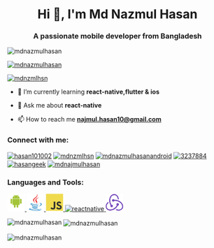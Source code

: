 <h1 align="center">Hi 👋, I'm Md Nazmul Hasan</h1>
<h3 align="center">A passionate mobile developer from Bangladesh</h3>

<p align="left"> <img src="https://komarev.com/ghpvc/?username=mdnazmulhasan&label=Profile%20views&color=0e75b6&style=flat" alt="mdnazmulhasan" /> </p>

<p align="left"> <a href="https://github.com/ryo-ma/github-profile-trophy"><img src="https://github-profile-trophy.vercel.app/?username=mdnazmulhasan" alt="mdnazmulhasan" /></a> </p>

<p align="left"> <a href="https://twitter.com/mdnzmlhsn" target="blank"><img src="https://img.shields.io/twitter/follow/mdnzmlhsn?logo=twitter&style=for-the-badge" alt="mdnzmlhsn" /></a> </p>

- 🌱 I’m currently learning **react-native,flutter & ios**

- 💬 Ask me about **react-native**

- 📫 How to reach me **najmul.hasan10@gmail.com**

<!--### Blogs posts-->
<!-- BLOG-POST-LIST:START -->
<!-- BLOG-POST-LIST:END -->

<h3 align="left">Connect with me:</h3>
<p align="left">
<a href="https://dev.to/hasan101002" target="blank"><img align="center" src="https://raw.githubusercontent.com/rahuldkjain/github-profile-readme-generator/master/src/images/icons/Social/devto.svg" alt="hasan101002" height="30" width="40" /></a>
<a href="https://twitter.com/mdnzmlhsn" target="blank"><img align="center" src="https://raw.githubusercontent.com/rahuldkjain/github-profile-readme-generator/master/src/images/icons/Social/twitter.svg" alt="mdnzmlhsn" height="30" width="40" /></a>
<a href="https://linkedin.com/in/mdnazmulhasanandroid" target="blank"><img align="center" src="https://raw.githubusercontent.com/rahuldkjain/github-profile-readme-generator/master/src/images/icons/Social/linked-in-alt.svg" alt="mdnazmulhasanandroid" height="30" width="40" /></a>
<a href="https://stackoverflow.com/users/3237884" target="blank"><img align="center" src="https://raw.githubusercontent.com/rahuldkjain/github-profile-readme-generator/master/src/images/icons/Social/stack-overflow.svg" alt="3237884" height="30" width="40" /></a>
<a href="https://fb.com/hasangeek" target="blank"><img align="center" src="https://raw.githubusercontent.com/rahuldkjain/github-profile-readme-generator/master/src/images/icons/Social/facebook.svg" alt="hasangeek" height="30" width="40" /></a>
<a href="https://instagram.com/mdnajmulhasan" target="blank"><img align="center" src="https://raw.githubusercontent.com/rahuldkjain/github-profile-readme-generator/master/src/images/icons/Social/instagram.svg" alt="mdnajmulhasan" height="30" width="40" /></a>
</p>

<h3 align="left">Languages and Tools:</h3>
<p align="left"> <a href="https://developer.android.com" target="_blank" rel="noreferrer"> <img src="https://raw.githubusercontent.com/devicons/devicon/master/icons/android/android-original-wordmark.svg" alt="android" width="40" height="40"/> </a> <a href="https://www.java.com" target="_blank" rel="noreferrer"> <img src="https://raw.githubusercontent.com/devicons/devicon/master/icons/java/java-original.svg" alt="java" width="40" height="40"/> </a> <a href="https://developer.mozilla.org/en-US/docs/Web/JavaScript" target="_blank" rel="noreferrer"> <img src="https://raw.githubusercontent.com/devicons/devicon/master/icons/javascript/javascript-original.svg" alt="javascript" width="40" height="40"/> </a> <a href="https://reactnative.dev/" target="_blank" rel="noreferrer"> <img src="https://reactnative.dev/img/header_logo.svg" alt="reactnative" width="40" height="40"/> </a> <a href="https://redux.js.org" target="_blank" rel="noreferrer"> <img src="https://raw.githubusercontent.com/devicons/devicon/master/icons/redux/redux-original.svg" alt="redux" width="40" height="40"/> </a> </p>

<p><img align="left" src="https://github-readme-stats.vercel.app/api/top-langs?username=mdnazmulhasan&show_icons=true&locale=en&layout=compact" alt="mdnazmulhasan" /></p>

<p>&nbsp;<img align="center" src="https://github-readme-stats.vercel.app/api?username=mdnazmulhasan&show_icons=true&locale=en" alt="mdnazmulhasan" /></p>

<p><img align="center" src="https://github-readme-streak-stats.herokuapp.com/?user=mdnazmulhasan&" alt="mdnazmulhasan" /></p>
